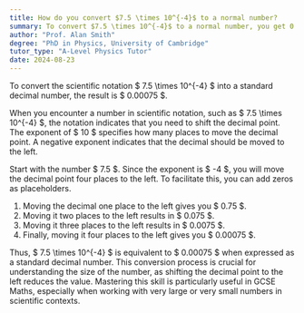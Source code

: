```yaml
---
title: How do you convert $7.5 \times 10^{-4}$ to a normal number?
summary: To convert $7.5 \times 10^{-4}$ to a normal number, you get 0.00075.
author: "Prof. Alan Smith"
degree: "PhD in Physics, University of Cambridge"
tutor_type: "A-Level Physics Tutor"
date: 2024-08-23
---
```


To convert the scientific notation $ 7.5 \times 10^{-4} $ into a standard decimal number, the result is $ 0.00075 $.

When you encounter a number in scientific notation, such as $ 7.5 \times 10^{-4} $, the notation indicates that you need to shift the decimal point. The exponent of $ 10 $ specifies how many places to move the decimal point. A negative exponent indicates that the decimal should be moved to the left.

Start with the number $ 7.5 $. Since the exponent is $ -4 $, you will move the decimal point four places to the left. To facilitate this, you can add zeros as placeholders. 

1. Moving the decimal one place to the left gives you $ 0.75 $.
2. Moving it two places to the left results in $ 0.075 $.
3. Moving it three places to the left results in $ 0.0075 $.
4. Finally, moving it four places to the left gives you $ 0.00075 $.

Thus, $ 7.5 \times 10^{-4} $ is equivalent to $ 0.00075 $ when expressed as a standard decimal number. This conversion process is crucial for understanding the size of the number, as shifting the decimal point to the left reduces the value. Mastering this skill is particularly useful in GCSE Maths, especially when working with very large or very small numbers in scientific contexts.
    